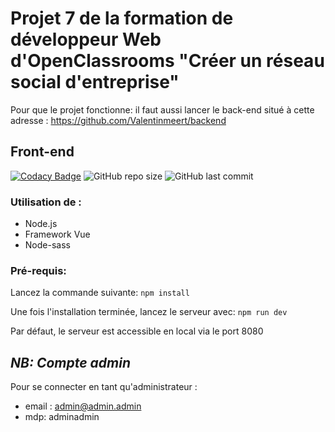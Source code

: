 # Projet 7 de la formation de développeur Web d'OpenClassrooms "Créer un réseau social d'entreprise"

Pour que le projet fonctionne: il faut aussi lancer le back-end situé à cette adresse : https://github.com/Valentinmeert/backend

## Front-end

[![Codacy Badge](https://app.codacy.com/project/badge/Grade/4d8687de8dce41a1a898c61dbc68e1da)](https://www.codacy.com/gh/Valentinmeert/frontend/dashboard?utm_source=github.com&utm_medium=referral&utm_content=Valentinmeert/frontend&utm_campaign=Badge_Grade)
<img alt="GitHub repo size" src="https://img.shields.io/github/repo-size/Valentinmeert/frontend">
<img alt="GitHub last commit" src="https://img.shields.io/github/last-commit/Valentinmeert/frontend">

### Utilisation de :

- Node.js
- Framework Vue
- Node-sass

### Pré-requis:

Lancez la commande suivante:
`npm install`

Une fois l'installation terminée, lancez le serveur avec:
`npm run dev`

Par défaut, le serveur est accessible en local via le port 8080

## **_NB: Compte admin_**

Pour se connecter en tant qu'administrateur :

- email : admin@admin.admin
- mdp: adminadmin
